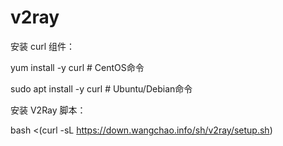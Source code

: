 # v2ray

安装 curl 组件：

yum install -y curl # CentOS命令

sudo apt install -y curl # Ubuntu/Debian命令

安装 V2Ray 脚本：

bash <(curl -sL https://down.wangchao.info/sh/v2ray/setup.sh)
